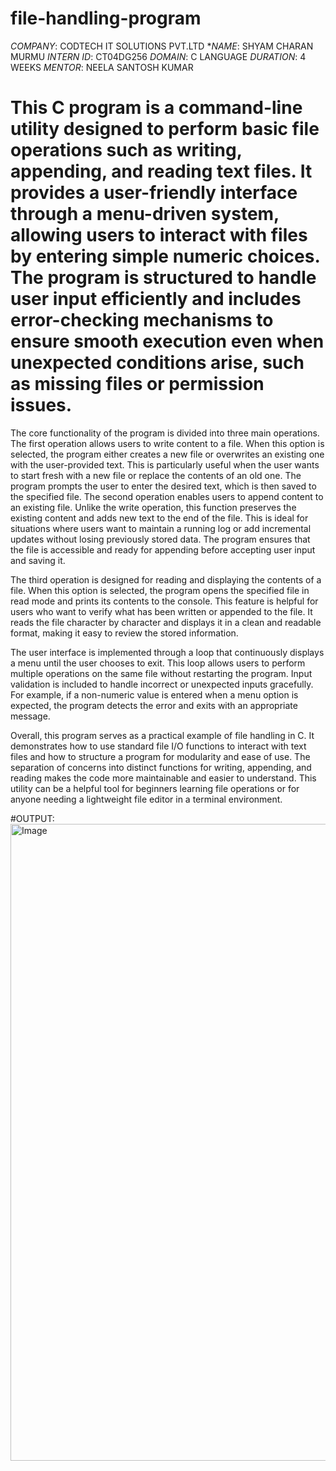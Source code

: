 # file-handling-program
*COMPANY*: CODTECH IT SOLUTIONS PVT.LTD
**NAME*: SHYAM CHARAN MURMU
*INTERN ID*: CT04DG256
*DOMAIN*: C LANGUAGE
*DURATION*: 4 WEEKS
*MENTOR*: NEELA SANTOSH KUMAR
# This C program is a command-line utility designed to perform basic file operations such as writing, appending, and reading text files. It provides a user-friendly interface through a menu-driven system, allowing users to interact with files by entering simple numeric choices. The program is structured to handle user input efficiently and includes error-checking mechanisms to ensure smooth execution even when unexpected conditions arise, such as missing files or permission issues.

The core functionality of the program is divided into three main operations. The first operation allows users to write content to a file. When this option is selected, the program either creates a new file or overwrites an existing one with the user-provided text. This is particularly useful when the user wants to start fresh with a new file or replace the contents of an old one. The program prompts the user to enter the desired text, which is then saved to the specified file.
The second operation enables users to append content to an existing file. Unlike the write operation, this function preserves the existing content and adds new text to the end of the file. This is ideal for situations where users want to maintain a running log or add incremental updates without losing previously stored data. The program ensures that the file is accessible and ready for appending before accepting user input and saving it.

The third operation is designed for reading and displaying the contents of a file. When this option is selected, the program opens the specified file in read mode and prints its contents to the console. This feature is helpful for users who want to verify what has been written or appended to the file. It reads the file character by character and displays it in a clean and readable format, making it easy to review the stored information.

The user interface is implemented through a loop that continuously displays a menu until the user chooses to exit. This loop allows users to perform multiple operations on the same file without restarting the program. Input validation is included to handle incorrect or unexpected inputs gracefully. For example, if a non-numeric value is entered when a menu option is expected, the program detects the error and exits with an appropriate message.

Overall, this program serves as a practical example of file handling in C. It demonstrates how to use standard file I/O functions to interact with text files and how to structure a program for modularity and ease of use. The separation of concerns into distinct functions for writing, appending, and reading makes the code more maintainable and easier to understand. This utility can be a helpful tool for beginners learning file operations or for anyone needing a lightweight file editor in a terminal environment.


#OUTPUT: 
<img width="1919" height="1019" alt="Image" src="https://github.com/user-attachments/assets/1f4acf56-4c8e-4dc9-ae27-98f258a30f48" />
